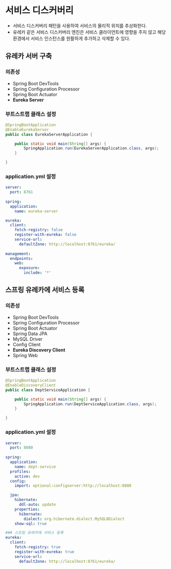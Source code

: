 # 서비스 디스커버리
- 서비스 디스커버리 패턴을 사용하여 서비스의 물리적 위치를 추상화한다.
- 유레카 같은 서비스 디스커버리 엔진은 서비스 클라이언트에 영향을 주지 않고 해당 환경에서 서비스 인스턴스를 원활하게 추가하고 삭제할 수 있다.

## 유레카 서버 구축
### 의존성
- Spring Boot DevTools
- Spring Configuration Processor
- Spring Boot Actuator
- **Eureka Server**

### 부트스트랩 클래스 설정
```java
@SpringBootApplication
@EnableEurekaServer
public class EurekaServerApplication {

	public static void main(String[] args) {
		SpringApplication.run(EurekaServerApplication.class, args);
	}

}

```

### application.yml 설정
```yml
server:
  port: 8761
  
spring:
  application:
    name: eureka-server

eureka:
  client:
    fetch-registry: false
    register-with-eureka: false
    service-url:
      defaultZone: http://localhost:8761/eureka/
 
management:
  endpoints:
    web:
      exposure:
        include: '*'
```

## 스프링 유레카에 서비스 등록
### 의존성
- Spring Boot DevTools
- Spring Configuration Processor
- Spring Boot Actuator
- Spring Data JPA
- MySQL Driver
- Config Client
- **Eureka Discovery Client**
- Spring Web

### 부트스트랩 클래스 설정
```java
@SpringBootApplication
@EnableDiscoveryClient
public class DeptServiceApplication {

	public static void main(String[] args) {
		SpringApplication.run(DeptServiceApplication.class, args);
	}

}

```

### application.yml 설정
```yml
server:
  port: 8080
  
spring:
  application:
    name: dept-service
  profiles:
    active: dev
  config:
    import: optional:configserver:http://localhost:8888

  jpa:
    hibernate:
      ddl-auto: update
    properties:
      hibernate:
        dialect: org.hibernate.dialect.MySQL8Dialect
    show-sql: true

### 스프링 유레카에 서비스 등록
eureka:
  client:
    fetch-registry: true
    register-with-eureka: true
    service-url:
      defaultZone: http://localhost:8761/eureka/
```
